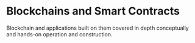 # Blockchains and Smart Contracts

Blockchain and applications built on them covered in depth conceptually and hands-on operation and construction.

